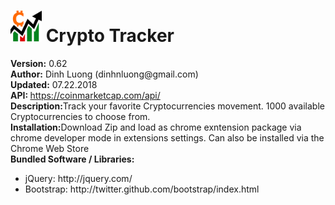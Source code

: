 <html>
    <head>
    </head>
    <body>
        <h1><img src="/images/CT-logo-128.png" style="width: 50px; height: 50px"> Crypto Tracker</h1>
        <div><b>Version:</b> 0.62</div>
        <div><b>Author:</b> Dinh Luong (dinhnluong@gmail.com)</div>
        <div><b>Updated:</b> 07.22.2018</div>
        <div><b>API: </b><a href="https://coinmarketcap.com/api/" target="blank">https://coinmarketcap.com/api/</a></div>
        <div><b>Description:</b>Track your favorite Cryptocurrencies movement. 1000 available Cryptocurrencies to choose from. </div>
        <div><b>Installation:</b>Download Zip and load as chrome exntension package via chrome developer mode in extensions settings. Can also be installed via the Chrome Web Store</div>
        <div><b>Bundled Software / Libraries:</b></div>  
                 <div>
            <ul>
                <li>jQuery: http://jquery.com/</li>
                <li>Bootstrap: http://twitter.github.com/bootstrap/index.html</li>
            </ul>
        </div>
   </body>
</html>
